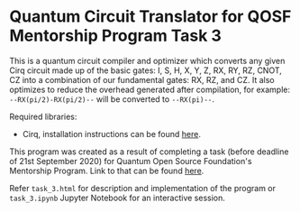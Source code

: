 # Quantum Circuit Translator for QOSF Mentorship Program Task 3

This is a quantum circuit compiler and optimizer which converts any given Cirq circuit made up of the basic gates: I, S, H, X, Y, Z, RX, RY, RZ, CNOT, CZ into a combination of our fundamental gates: RX, RZ, and CZ. It also optimizes to reduce the overhead generated after compilation, for example: `--RX(pi/2)-RX(pi/2)--` will be converted to `--RX(pi)--`.

Required libraries:
* Cirq, installation instructions can be found [here](https://cirq.readthedocs.io/en/stable/install.html).

This program was created as a result of completing a task (before deadline of 21st September 2020) for Quantum Open Source Foundation's Mentorship Program. Link to that can be found [here](https://qosf.org/qc_mentorship/).

Refer `task_3.html` for description and implementation of the program or `task_3.ipynb` Jupyter Notebook for an interactive session.
